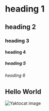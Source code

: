 # heading 1
## heading 2
### heading 3
#### heading 4
##### heading 5
###### heading 6
## Hello World

![Yaktocat image](https://octodex.github.com/images/yaktocat.png)
